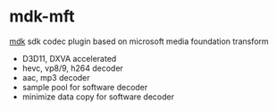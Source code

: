 # mdk-mft
[mdk](https://github.com/wang-bin/mdk-examples) sdk codec plugin based on microsoft media foundation transform

- D3D11, DXVA accelerated
- hevc, vp8/9, h264 decoder
- aac, mp3 decoder
- sample pool for software decoder
- minimize data copy for software decoder
